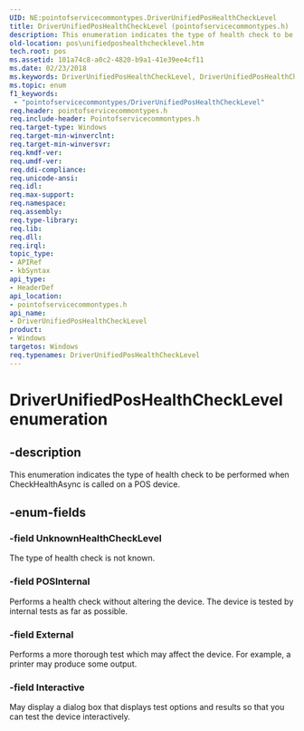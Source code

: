 ```yaml
---
UID: NE:pointofservicecommontypes.DriverUnifiedPosHealthCheckLevel
title: DriverUnifiedPosHealthCheckLevel (pointofservicecommontypes.h)
description: This enumeration indicates the type of health check to be performed when CheckHealthAsync is called on a POS device.
old-location: pos\unifiedposhealthchecklevel.htm
tech.root: pos
ms.assetid: 101a74c8-a0c2-4820-b9a1-41e39ee4cf11
ms.date: 02/23/2018
ms.keywords: DriverUnifiedPosHealthCheckLevel, DriverUnifiedPosHealthCheckLevel enumeration, External, Interactive, POSInternal, UnknownHealthCheckLevel, pointofservicecommontypes/DriverUnifiedPosHealthCheckLevel, pointofservicecommontypes/External, pointofservicecommontypes/Interactive, pointofservicecommontypes/POSInternal, pointofservicecommontypes/UnknownHealthCheckLevel, pos.unifiedposhealthchecklevel
ms.topic: enum
f1_keywords:
 - "pointofservicecommontypes/DriverUnifiedPosHealthCheckLevel"
req.header: pointofservicecommontypes.h
req.include-header: Pointofservicecommontypes.h
req.target-type: Windows
req.target-min-winverclnt: 
req.target-min-winversvr: 
req.kmdf-ver: 
req.umdf-ver: 
req.ddi-compliance: 
req.unicode-ansi: 
req.idl: 
req.max-support: 
req.namespace: 
req.assembly: 
req.type-library: 
req.lib: 
req.dll: 
req.irql: 
topic_type:
- APIRef
- kbSyntax
api_type:
- HeaderDef
api_location:
- pointofservicecommontypes.h
api_name:
- DriverUnifiedPosHealthCheckLevel
product:
- Windows
targetos: Windows
req.typenames: DriverUnifiedPosHealthCheckLevel
---
```


# DriverUnifiedPosHealthCheckLevel enumeration


## -description


This enumeration indicates the type of health check to be performed when CheckHealthAsync is called on a POS device.


## -enum-fields




### -field UnknownHealthCheckLevel

The type of health check is not known.


### -field POSInternal

Performs a health check without altering the device. The device is tested by internal tests as far as possible.


### -field External

Performs a more thorough test which may affect the device. For example, a printer may produce some output.


### -field Interactive

May display a dialog box that displays test options and results so that you can test the device interactively. 

